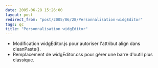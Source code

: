```yaml
---
date: 2005-06-28 15:26:00
layout: post
redirect_from: "post/2005/06/28/Personnalisation-widgEditor"
tags: qc
title: "Personnalisation widgEditor"
---
```


* Modification widgEditor.js pour autoriser l'attribut align dans
cleanPaste().
* Remplacement de widgEditor.css pour gérer une barre d'outil plus
classique.
